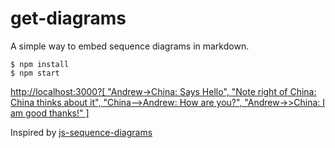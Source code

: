 # get-diagrams

A simple way to embed sequence diagrams in markdown.

```
$ npm install
$ npm start
```

[http://localhost:3000?[
  "Andrew->China: Says Hello", 
  "Note right of China: China thinks about it", 
  "China-->Andrew: How are you?", 
  "Andrew->>China: I am good thanks!"
]](http://localhost:3000?["Andrew->China:%20Says%20Hello","Note%20right%20of%20China:%20China%20thinks%20about%20it","China-->Andrew:%20How%20are%20you?","Andrew->>China:%20I%20am%20good%20thanks!"])

Inspired by [js-sequence-diagrams](https://bramp.github.io/js-sequence-diagrams/)
